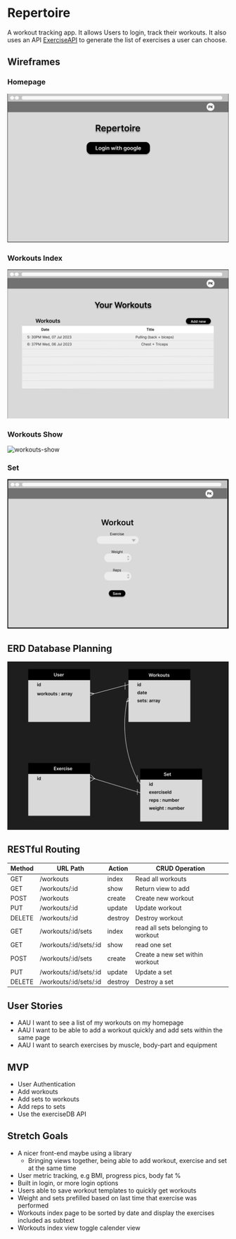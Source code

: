 # Repertoire
A workout tracking app. It allows Users to login, track their workouts.
It also uses an API [ExerciseAPI](https://rapidapi.com/justin-WFnsXH_t6/api/exercisedb/details) to generate the list of exercises a user can choose. 

## Wireframes
### Homepage
![Homepage](./public/images/homepage.png)
### Workouts Index
![workouts](./public/images/workouts.png)
### Workouts Show
![workouts-show](./public/images/workouts-show.png)
### Set
![workouts](./public/images/set.png)

## ERD Database Planning
![ERD](./public/images/ERD.png)

## RESTful Routing 
| Method | URL Path               | Action  | CRUD Operation                     |
|--------|------------------------|---------|------------------------------------|
| GET    | /workouts              | index   | Read all workouts                  |
| GET    | /workouts/:id          | show    | Return view to add                 |
| POST   | /workouts              | create  | Create new workout                 |
| PUT    | /workouts/:id          | update  | Update workout                     |
| DELETE | /workouts/:id          | destroy | Destroy workout                    |
| GET    | /workouts/:id/sets     | index   | read all sets belonging to workout |
| GET    | /workouts/:id/sets/:id | show    | read one set                       |
| POST   | /workouts/:id/sets     | create  | Create a new set within workout    |
| PUT    | /workouts/:id/sets/:id | update  | Update a set                       |
| DELETE | /workouts/:id/sets/:id | destroy | Destroy a set                      |

## User Stories
* AAU I want to see a list of my workouts on my homepage
* AAU I want to be able to add a workout quickly and add sets within the same page
* AAU I want to search exercises by muscle, body-part and equipment

## MVP
* User Authentication
* Add workouts
* Add sets to workouts
* Add reps to sets
* Use the exerciseDB API

## Stretch Goals
* A nicer front-end maybe using a library
    * Bringing views together, being able to add workout, exercise and set at the same time
* User metric tracking, e.g BMI, progress pics, body fat %
* Built in login, or more login options
* Users able to save workout templates to quickly get workouts
* Weight and sets prefilled based on last time that exercise was performed
* Workouts index page to be sorted by date and display the exercises included as subtext
* Workouts index view toggle calender view
